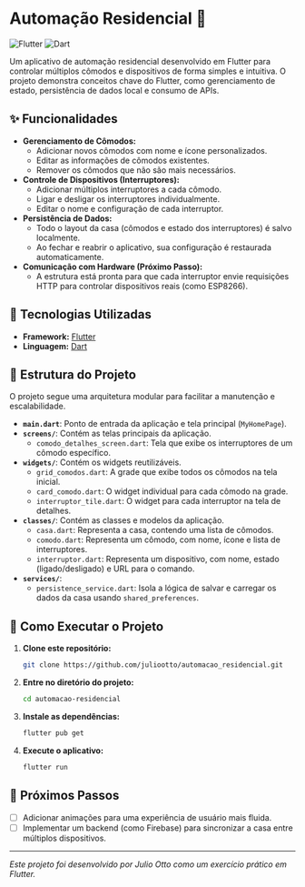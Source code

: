 # Automação Residencial 🏡

![Flutter](https://img.shields.io/badge/Flutter-02569B?style=for-the-badge&logo=flutter&logoColor=white)
![Dart](https://img.shields.io/badge/Dart-0175C2?style=for-the-badge&logo=dart&logoColor=white)

Um aplicativo de automação residencial desenvolvido em Flutter para controlar múltiplos cômodos e dispositivos de forma simples e intuitiva. O projeto demonstra conceitos chave do Flutter, como gerenciamento de estado, persistência de dados local e consumo de APIs.

## ✨ Funcionalidades

-   **Gerenciamento de Cômodos:**
    -   Adicionar novos cômodos com nome e ícone personalizados.
    -   Editar as informações de cômodos existentes.
    -   Remover os cômodos que não são mais necessários.
-   **Controle de Dispositivos (Interruptores):**
    -   Adicionar múltiplos interruptores a cada cômodo.
    -   Ligar e desligar os interruptores individualmente.
    -   Editar o nome e configuração de cada interruptor.
-   **Persistência de Dados:**
    -   Todo o layout da casa (cômodos e estado dos interruptores) é salvo localmente.
    -   Ao fechar e reabrir o aplicativo, sua configuração é restaurada automaticamente.
-   **Comunicação com Hardware (Próximo Passo):**
    -   A estrutura está pronta para que cada interruptor envie requisições HTTP para controlar dispositivos reais (como ESP8266).

## 🚀 Tecnologias Utilizadas

-   **Framework:** [Flutter](https://flutter.dev/)
-   **Linguagem:** [Dart](https://dart.dev/)

## 📂 Estrutura do Projeto

O projeto segue uma arquitetura modular para facilitar a manutenção e escalabilidade.

-   **`main.dart`**: Ponto de entrada da aplicação e tela principal (`MyHomePage`).
-   **`screens/`**: Contém as telas principais da aplicação.
    -   `comodo_detalhes_screen.dart`: Tela que exibe os interruptores de um cômodo específico.
-   **`widgets/`**: Contém os widgets reutilizáveis.
    -   `grid_comodos.dart`: A grade que exibe todos os cômodos na tela inicial.
    -   `card_comodo.dart`: O widget individual para cada cômodo na grade.
    -   `interruptor_tile.dart`: O widget para cada interruptor na tela de detalhes.
-   **`classes/`**: Contém as classes e modelos da aplicação.
    -   `casa.dart`: Representa a casa, contendo uma lista de cômodos.
    -   `comodo.dart`: Representa um cômodo, com nome, ícone e lista de interruptores.
    -   `interruptor.dart`: Representa um dispositivo, com nome, estado (ligado/desligado) e URL para o comando.
-   **`services/`**:
    -   `persistence_service.dart`: Isola a lógica de salvar e carregar os dados da casa usando `shared_preferences`.

## 🏁 Como Executar o Projeto

1.  **Clone este repositório:**
    ```sh
    git clone https://github.com/juliootto/automacao_residencial.git
    ```
2.  **Entre no diretório do projeto:**
    ```sh
    cd automacao-residencial
    ```
3.  **Instale as dependências:**
    ```sh
    flutter pub get
    ```
4.  **Execute o aplicativo:**
    ```sh
    flutter run
    ```

## 🔮 Próximos Passos

-   [ ] Adicionar animações para uma experiência de usuário mais fluida.
-   [ ] Implementar um backend (como Firebase) para sincronizar a casa entre múltiplos dispositivos.

---

*Este projeto foi desenvolvido por Julio Otto como um exercício prático em Flutter.*